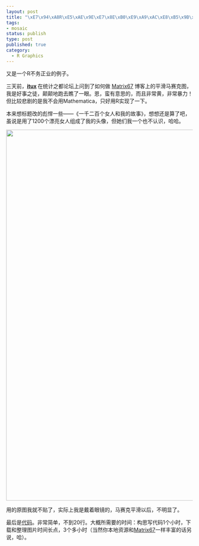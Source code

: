 ```yaml
--- 
layout: post
title: "\xE7\x94\xA8R\xE5\xAE\x9E\xE7\x8E\xB0\xE9\xA9\xAC\xE8\xB5\x9B\xE5\x85\x8B\xE6\x8B\xBC\xE5\x9B\xBE"
tags: 
- mosaic
status: publish
type: post
published: true
category:
  - R Graphics
---
```

又是一个R不务正业的例子。

三天前，<strong><a href="http://cos.name/cn/profile/371112">itux</a> </strong>在统计之都论坛上问到了如何做 <a href="http://www.matrix67.com/blog/archives/519" target="_blank">Matrix67</a> 博客上的平滑马赛克图，我是好事之徒，颠颠地跑去瞧了一眼。恩，蛮有意思的，而且非常黄，非常暴力！但比较悲剧的是我不会用Mathematica，只好用R实现了一下。

本来想标题改的彪悍一些——《一千二百个女人和我的故事》，想想还是算了吧，虽说是用了1200个漂亮女人组成了我的头像，但她们我一个也不认识，哈哈。

<a href="http://www.bjt.name/wp-content/uploads/2011/06/me.png"><img class="aligncenter size-full wp-image-10802" title="it is me" src="http://www.bjt.name/wp-content/uploads/2011/06/me.png" alt="" width="750" height="1000" /></a>

用的原图我就不贴了，实际上我是戴着眼镜的，马赛克平滑以后，不明显了。

最后是<a href="http://www.bjt.name/wp-content/uploads/2011/06/main.r" target="_blank">代码</a>。非常简单，不到20行。大概所需要的时间：构思写代码1个小时，下载和整理图片时间长点，3个多小时（当然你本地资源和<a href="http://www.matrix67.com/blog" target="_blank">Matrix67</a>一样丰富的话另说，哈）。
